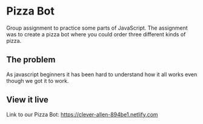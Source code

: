 # Pizza Bot

Group assignment to practice some parts of JavaScript. The assignment was to create a pizza bot where you could order three different kinds of pizza. 

## The problem

As javascript beginners it has been hard to understand how it all works even though we got it to work. 

## View it live

Link to our Pizza Bot: https://clever-allen-894be1.netlify.com
